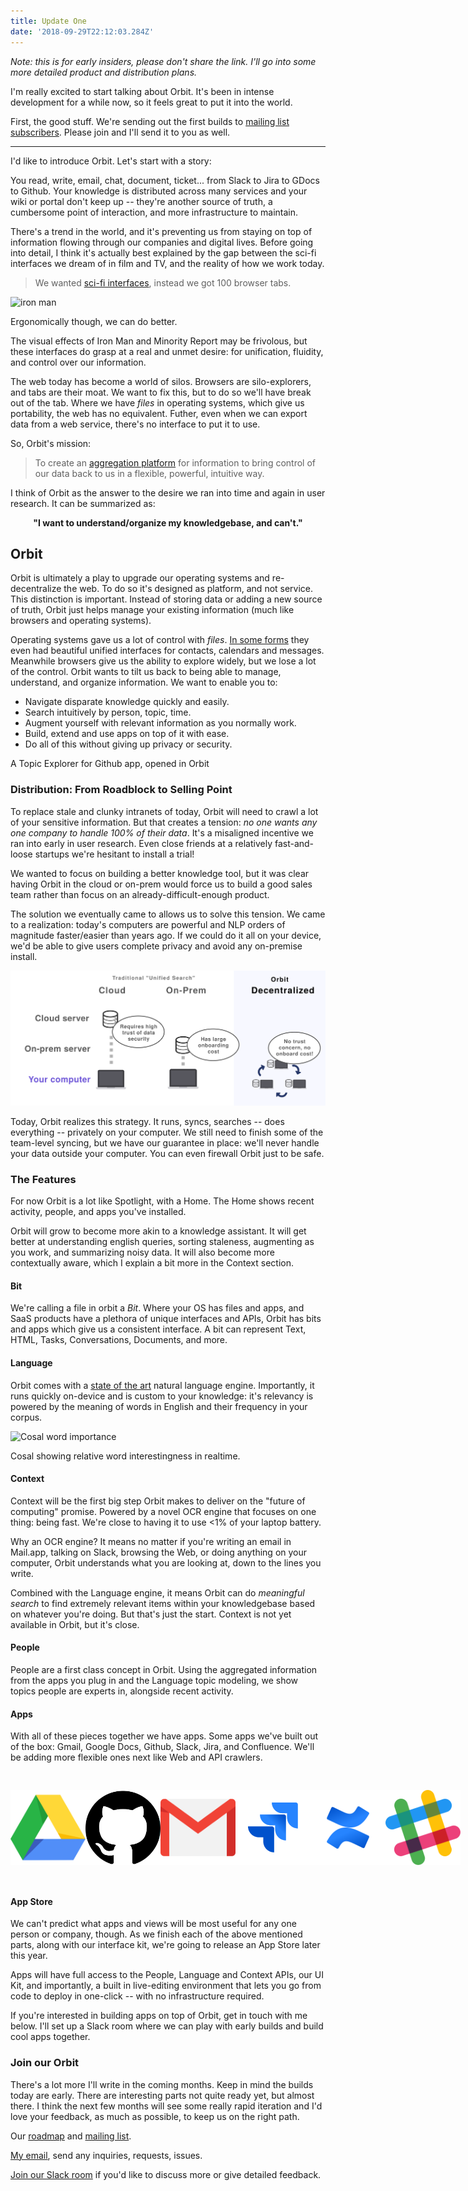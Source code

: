 ```yaml
---
title: Update One
date: '2018-09-29T22:12:03.284Z'
---
```


_Note: this is for early insiders, please don't share the link. I'll go into some more detailed product and distribution plans._

I'm really excited to start talking about Orbit. It's been in intense development for a while now, so it feels great to put it into the world.

First, the good stuff. We're sending out the first builds to [mailing list subscribers](https://tryorbit.com). Please join and I'll send it to you as well.

---

I'd like to introduce Orbit. Let's start with a story:

You read, write, email, chat, document, ticket... from Slack to Jira to GDocs to Github. Your knowledge is distributed across many services and your wiki or portal don't keep up -- they're another source of truth, a cumbersome point of interaction, and more infrastructure to maintain.

There's a trend in the world, and it's preventing us from staying on top of information flowing through our companies and digital lives. Before going into detail, I think it's actually best explained by the gap between the sci-fi interfaces we dream of in film and TV, and the reality of how we work today.

> We wanted [sci-fi interfaces](https://www.youtube.com/watch?v=PJqbivkm0Ms), instead we got 100 browser tabs.

![iron man](http://gradschoolguru.com/wp-content/uploads/2017/01/Iron-Man-Movie-Prologue-Hologram.jpg)

<div class="alt">
  Ergonomically though, we can do better.
</div>

The visual effects of Iron Man and Minority Report may be frivolous, but these interfaces do grasp at a real and unmet desire: for unification, fluidity, and control over our information.

The web today has become a world of silos. Browsers are silo-explorers, and tabs are their moat. We want to fix this, but to do so we'll have break out of the tab. Where we have _files_ in operating systems, which give us portability, the web has no equivalent. Futher, even when we can export data from a web service, there's no interface to put it to use.

So, Orbit's mission:

> To create an [aggregation platform](https://stratechery.com/2017/defining-aggregators/) for information to bring control of our data back to us in a flexible, powerful, intuitive way.

I think of Orbit as the answer to the desire we ran into time and again in user research. It can be summarized as:

<p><center><b>"I want to understand/organize my knowledgebase, and can't."</b></center></p>

## Orbit

Orbit is ultimately a play to upgrade our operating systems and re-decentralize the web. To do so it's designed as platform, and not service. This distinction is important. Instead of storing data or adding a new source of truth, Orbit just helps manage your existing information (much like browsers and operating systems).

Operating systems gave us a lot of control with _files_. [In some forms](https://www.salon.com/2017/09/03/remember-palms-webos-maybe-not-but-apple-and-google-definitely-do/) they even had beautiful unified interfaces for contacts, calendars and messages. Meanwhile browsers give us the ability to explore widely, but we lose a lot of the control. Orbit wants to tilt us back to being able to manage, understand, and organize information. We want to enable you to:

- Navigate disparate knowledge quickly and easily.
- Search intuitively by person, topic, time.
- Augment yourself with relevant information as you normally work.
- Build, extend and use apps on top of it with ease.
- Do all of this without giving up privacy or security.

<div class="demo-image"></div>

<div class="alt">
  A Topic Explorer for Github app, opened in Orbit
</div>

### Distribution: From Roadblock to Selling Point

To replace stale and clunky intranets of today, Orbit will need to crawl a lot of your sensitive information. But that creates a tension: _no one wants any one company to handle 100% of their data_. It's a misaligned incentive we ran into early in user research. Even close friends at a relatively fast-and-loose startups we're hesitant to install a trial!

We wanted to focus on building a better knowledge tool, but it was clear having Orbit in the cloud or on-prem would force us to build a good sales team rather than focus on an already-difficult-enough product.

The solution we eventually came to allows us to solve this tension. We came to a realization: today's computers are powerful and NLP orders of magnitude faster/easier than years ago. If we could do it all on your device, we'd be able to give users complete privacy and avoid any on-premise install.

<div class="graphic">
  <div style="margin: auto;  max-width: 100vw;">
    <img alt="On-Device = Data stays on your computer" src="./illustration.svg" />
  </img>
</div>

Today, Orbit realizes this strategy. It runs, syncs, searches -- does everything -- privately on your computer. We still need to finish some of the team-level syncing, but we have our guarantee in place: we'll never handle your data outside your computer. You can even firewall Orbit just to be safe.

### The Features

For now Orbit is a lot like Spotlight, with a Home. The Home shows recent activity, people, and apps you've installed.

Orbit will grow to become more akin to a knowledge assistant. It will get better at understanding english queries, sorting staleness, augmenting as you work, and summarizing noisy data. It will also become more contextually aware, which I explain a bit more in the Context section.

<div style="width: 361px; border-radius: 20px; overflow: hidden; position: absolute; right: -400px;">
  <img alt="Orbit Home" src="./nlp.jpg" />
</div>

#### Bit

We're calling a file in orbit a _Bit_. Where your OS has files and apps, and SaaS products have a plethora of unique interfaces and APIs, Orbit has bits and apps which give us a consistent interface. A bit can represent Text, HTML, Tasks, Conversations, Documents, and more.

#### Language

Orbit comes with a [state of the art](https://arxiv.org/pdf/1803.08493.pdf) natural language engine. Importantly, it runs quickly on-device and is custom to your knowledge: it's relevancy is powered by the meaning of words in English and their frequency in your corpus.

![Cosal word importance](/cosal.jpg)

<div class="alt">
  Cosal showing relative word interestingness in realtime.
</div>

#### Context

Context will be the first big step Orbit makes to deliver on the "future of computing" promise. Powered by a novel OCR engine that focuses on one thing: being fast. We're close to having it to use <1% of your laptop battery.

Why an OCR engine? It means no matter if you're writing an email in Mail.app, talking on Slack, browsing the Web, or doing anything on your computer, Orbit understands what you are looking at, down to the lines you write.

<div style="width: 480px; border-radius: 20px; overflow: hidden; position: absolute; right: -540px;">
  <img alt="Orbit Home" src="./home.jpg" />
</div>

Combined with the Language engine, it means Orbit can do _meaningful search_ to find extremely relevant items within your knowledgebase based on whatever you're doing. But that's just the start. Context is not yet available in Orbit, but it's close.

#### People

People are a first class concept in Orbit. Using the aggregated information from the apps you plug in and the Language topic modeling, we show topics people are experts in, alongside recent activity.

#### Apps

With all of these pieces together we have apps. Some apps we've built out of the box: Gmail, Google Docs, Github, Slack, Jira, and Confluence. We'll be adding more flexible ones next like Web and API crawlers.

<div style="display: flex; flex-flow: row; height: 120px; max-width: 100%; justify-content: space-between; padding: 30px 0;">
  <img class="icon" src="./icons/gdrive.svg" />
  <img class="icon" src="./icons/github.svg" />
  <img class="icon" src="./icons/gmail.svg" />
  <img class="icon" src="./icons/jira.svg" />
  <img class="icon" src="./icons/confluence.svg" />
  <img class="icon" src="./icons/slack.svg" />
</div>

#### App Store

We can't predict what apps and views will be most useful for any one person or company, though. As we finish each of the above mentioned parts, along with our interface kit, we're going to release an App Store later this year.

Apps will have full access to the People, Language and Context APIs, our UI Kit, and importantly, a built in live-editing environment that lets you go from code to deploy in one-click -- with no infrastructure required.

If you're interested in building apps on top of Orbit, get in touch with me below. I'll set up a Slack room where we can play with early builds and build cool apps together.

### Join our Orbit

There's a lot more I'll write in the coming months. Keep in mind the builds today are early. There are interesting parts not quite ready yet, but almost there. I think the next few months will see some really rapid iteration and I'd love your feedback, as much as possible, to keep us on the right path.

Our [roadmap](/roadmap) and [mailing list](https://tryorbit.com).

<p>
  <a href="mailto:nate@tryorbit.com">My email</a>, send any inquiries, requests, issues.
</p>

[Join our Slack room](http://slack.tryorbit.com) if you'd like to discuss more or give detailed feedback.

<br />
